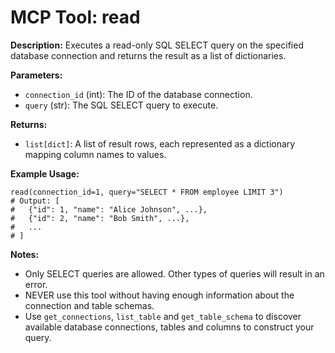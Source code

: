 # MCP Tool: read

**Description:**
Executes a read-only SQL SELECT query on the specified database connection and returns the result as a list of dictionaries.

**Parameters:**
- `connection_id` (int): The ID of the database connection.
- `query` (str): The SQL SELECT query to execute.

**Returns:**
- `list[dict]`: A list of result rows, each represented as a dictionary mapping column names to values.

**Example Usage:**
```
read(connection_id=1, query="SELECT * FROM employee LIMIT 3")
# Output: [
#   {"id": 1, "name": "Alice Johnson", ...},
#   {"id": 2, "name": "Bob Smith", ...},
#   ...
# ]
```

**Notes:**
- Only SELECT queries are allowed. Other types of queries will result in an error.
- NEVER use this tool without having enough information about the connection and table schemas.
- Use `get_connections`, `list_table` and `get_table_schema` to discover available database connections, tables and columns to construct your query.